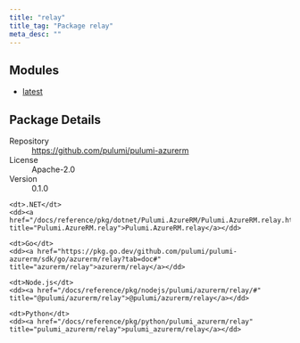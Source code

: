 ```yaml
---
title: "relay"
title_tag: "Package relay"
meta_desc: ""
---
```


<!-- WARNING: this file was generated by Pulumi Docs Generator. -->
<!-- Do not edit by hand unless you're certain you know what you are doing! -->



<h2 id="modules">Modules</h2>
<ul class="api">
    <li><a href="latest/" title="latest"><span class="symbol module"></span>latest</a></li>
</ul>

<h2 id="package-details">Package Details</h2>
<dl class="package-details">
	<dt>Repository</dt>
	<dd><a href="https://github.com/pulumi/pulumi-azurerm">https://github.com/pulumi/pulumi-azurerm</a></dd>
	<dt>License</dt>
	<dd>Apache-2.0</dd>
	<dt>Version</dt>
	<dd>0.1.0</dd>
</dl>



<dl class="tabular">

    <dt>.NET</dt>
    <dd><a href="/docs/reference/pkg/dotnet/Pulumi.AzureRM/Pulumi.AzureRM.relay.html" title="Pulumi.AzureRM.relay">Pulumi.AzureRM.relay</a></dd>

    <dt>Go</dt>
    <dd><a href="https://pkg.go.dev/github.com/pulumi/pulumi-azurerm/sdk/go/azurerm/relay?tab=doc#" title="azurerm/relay">azurerm/relay</a></dd>

    <dt>Node.js</dt>
    <dd><a href="/docs/reference/pkg/nodejs/pulumi/azurerm/relay/#" title="@pulumi/azurerm/relay">@pulumi/azurerm/relay</a></dd>

    <dt>Python</dt>
    <dd><a href="/docs/reference/pkg/python/pulumi_azurerm/relay" title="pulumi_azurerm/relay">pulumi_azurerm/relay</a></dd>

</dl>


